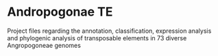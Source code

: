 # Andropogonae TE
Project files regarding the annotation, classification, expression analysis and phylogenic analysis of transposable elements in 73 diverse Angropogoneae genomes
